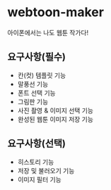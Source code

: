 # webtoon-maker

아이폰에서는 나도 웹툰 작가다!

## 요구사항(필수)
-	칸(컷) 템플릿 기능
-	말풍선 기능
-	폰트 선택 기능
-	그림판 기능
-	사진 촬영 & 이미지 선택 기능
-	완성된 웹툰 이미지 저장 기능

## 요구사항(선택)
-	히스토리 기능
-	저장 및 불러오기 기능
-	이미지 필터 기능
